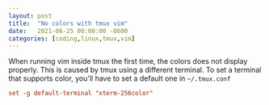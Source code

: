 ```yaml
---
layout: post
title:  "No colors with tmux vim"
date:   2021-06-25 00:00:00 -0600
categories: [coding,linux,tmux,vim]
---
```


When running vim inside tmux the first time, the colors does not display properly. This is caused by tmux using a different terminal. To set a terminal that supports color, you'll have to set a default one in `~/.tmux.conf`

```conf
set -g default-terminal "xterm-256color"
```

